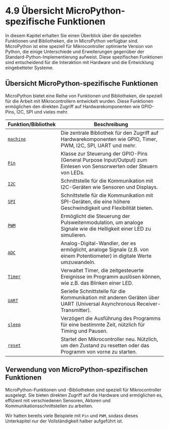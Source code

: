 # 4.9 Übersicht MicroPython-spezifische Funktionen

In diesem Kapitel erhalten Sie einen Überblick über die speziellen Funktionen und Bibliotheken, die in MicroPython verfügbar sind. MicroPython ist eine speziell für Mikrocontroller optimierte Version von Python, die einige Unterschiede und Erweiterungen gegenüber der Standard-Python-Implementierung aufweist. Diese spezifischen Funktionen sind entscheidend für die Interaktion mit Hardware und die Entwicklung eingebetteter Systeme.

## Übersicht MicroPython-spezifische Funktionen

MicroPython bietet eine Reihe von Funktionen und Bibliotheken, die speziell für die Arbeit mit Mikrocontrollern entwickelt wurden. Diese Funktionen ermöglichen den direkten Zugriff auf Hardwarekomponenten wie GPIO-Pins, I2C, SPI und vieles mehr.

| Funktion/Bibliothek | Beschreibung                                                   |
|---------------------|----------------------------------------------------------------|
| [`machine`](https://docs.micropython.org/en/latest/library/machine.html)           | Die zentrale Bibliothek für den Zugriff auf Hardwarekomponenten wie GPIO, Timer, PWM, I2C, SPI, UART und mehr. |
| [`Pin`](https://docs.micropython.org/en/latest/library/machine.Pin.html)               | Klasse zur Steuerung der GPIO-Pins (General Purpose Input/Output) zum Einlesen von Sensorwerten oder Steuern von LEDs. |
| [`I2C`](https://docs.micropython.org/en/latest/library/machine.I2C.html)               | Schnittstelle für die Kommunikation mit I2C-Geräten wie Sensoren und Displays. |
| [`SPI`](https://docs.micropython.org/en/latest/library/machine.SPI.html)               | Schnittstelle für die Kommunikation mit SPI-Geräten, die eine höhere Geschwindigkeit und Flexibilität bieten. |
| [`PWM`](https://docs.micropython.org/en/latest/library/machine.PWM.html)               | Ermöglicht die Steuerung der Pulsweitenmodulation, um analoge Signale wie die Helligkeit einer LED zu simulieren. |
| [`ADC`](https://docs.micropython.org/en/latest/library/machine.ADC.html)               | Analog-Digital-Wandler, der es ermöglicht, analoge Signale (z.B. von einem Potentiometer) in digitale Werte umzuwandeln. |
| [`Timer`](https://docs.micropython.org/en/latest/library/machine.Timer.html)             | Verwaltet Timer, die zeitgesteuerte Ereignisse im Programm auslösen können, wie z.B. das Blinken einer LED. |
| [`UART`](https://docs.micropython.org/en/latest/library/machine.UART.html)              | Serielle Schnittstelle für die Kommunikation mit anderen Geräten über UART (Universal Asynchronous Receiver-Transmitter). |
| [`sleep`](https://docs.micropython.org/en/latest/library/utime.html#utime.sleep)             | Verzögert die Ausführung des Programms für eine bestimmte Zeit, nützlich für Timing und Pausen. |
| [`reset`](https://docs.micropython.org/en/latest/library/machine.html#machine.reset)             | Startet den Mikrocontroller neu. Nützlich, um den Zustand zu resetten oder das Programm von vorne zu starten. |

## Verwendung von MicroPython-spezifischen Funktionen

MicroPython-Funktionen und -Bibliotheken sind speziell für Mikrocontroller ausgelegt. Sie bieten direkten Zugriff auf die Hardware und ermöglichen es, effizient mit verschiedenen Sensoren, Aktoren und Kommunikationsschnittstellen zu arbeiten.

Wir hatten bereits viele Beispiele mit `Pin` und `PWM`, sodass dieses Unterkapitel nur der Vollständigkeit halber aufgeführt ist.

